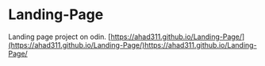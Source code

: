 # Landing-Page
Landing page project on odin.
[https://ahad311.github.io/Landing-Page/](https://ahad311.github.io/Landing-Page/)https://ahad311.github.io/Landing-Page/
